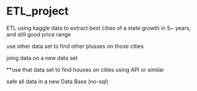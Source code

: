 # ETL_project
ETL
using kaggle data to extract best cities of a state growth in 5~ years, and still good price range

use other data set to find other plusses on those cities

joing data on a new data set

**use that data set to find houses on cities using API or similar

safe all data in a new Data Base (no-sql)